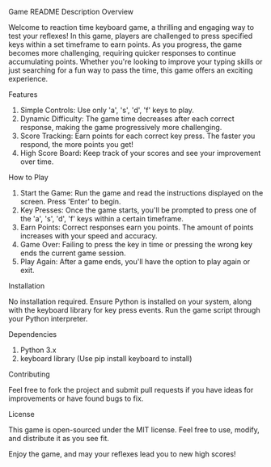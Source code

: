 Game README Description
Overview

Welcome to reaction time keyboard game, a thrilling and engaging way to test your reflexes! In this game, players are challenged to press specified keys within a set timeframe to earn points. As you progress, the game becomes more challenging, requiring quicker responses to continue accumulating points. Whether you're looking to improve your typing skills or just searching for a fun way to pass the time, this game offers an exciting experience.

Features

1) Simple Controls: Use only 'a', 's', 'd', 'f' keys to play.
2) Dynamic Difficulty: The game time decreases after each correct response, making the game progressively more challenging.
3) Score Tracking: Earn points for each correct key press. The faster you respond, the more points you get!
4) High Score Board: Keep track of your scores and see your improvement over time.

How to Play

1) Start the Game: Run the game and read the instructions displayed on the screen. Press 'Enter' to begin.
2) Key Presses: Once the game starts, you'll be prompted to press one of the 'a', 's', 'd', 'f' keys within a certain timeframe.
3) Earn Points: Correct responses earn you points. The amount of points increases with your speed and accuracy.
4) Game Over: Failing to press the key in time or pressing the wrong key ends the current game session.
5) Play Again: After a game ends, you'll have the option to play again or exit.

Installation

No installation required. Ensure Python is installed on your system, along with the keyboard library for key press events. Run the game script through your Python interpreter.

Dependencies

1) Python 3.x
2) keyboard library (Use pip install keyboard to install)

Contributing

Feel free to fork the project and submit pull requests if you have ideas for improvements or have found bugs to fix.

License

This game is open-sourced under the MIT license. Feel free to use, modify, and distribute it as you see fit.

Enjoy the game, and may your reflexes lead you to new high scores!

